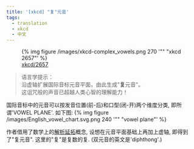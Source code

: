 ```yaml
---
title: '[xkcd] "复"元音'
tags:
  - translation
  - xkcd
  - 中文
---
```


<figure>
	<picture>
		{% img figure /images/xkcd-complex_vowels.png 270 '"" "xkcd 2657"' %}
	</picture>
	<figcaption><a href="https://xkcd.com/2657/">xkcd/2657</a></figcaption>
</figure>


> 语言学提示：<br/>
> 沿虚轴扩展国际音标元音平面，由此生成"**复**元音"。<br/>
> 这诅咒般的声音已超越人类心智的理解能力！


国际音标中的元音可以按发音位置(前-后)和口型(闭-开)两个维度分类, 即所谓'VOWEL PLANE'.
如下图:
{% img figure /images/English_vowel_chart.svg.png 240 '"" "vowel plane"' %}

作者借用了数学上的[解析延拓](https://zh.m.wikipedia.org/zh-hans/%E8%A7%A3%E6%9E%90%E5%BB%B6%E6%8B%93)概念,
设想在元音平面基础上再加上虚轴, 即得到了"复元音".
这里的"复"是复数的复. (双元音的英文是'diphthong'.)
